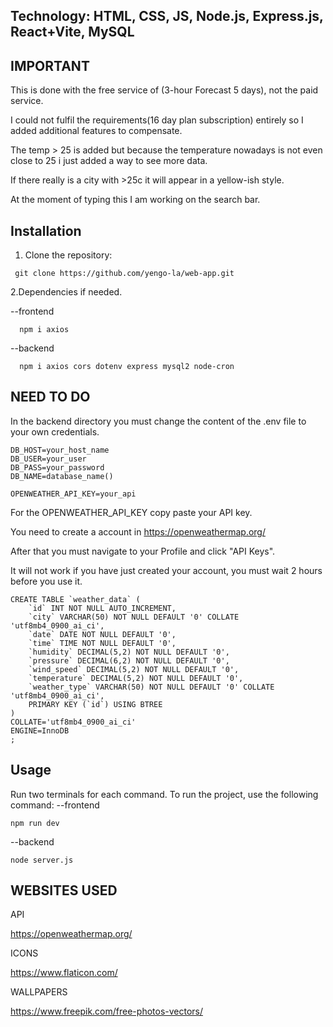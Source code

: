 ## Technology: HTML, CSS, JS, Node.js, Express.js, React+Vite, MySQL

## IMPORTANT
This is done with the free service of (3-hour Forecast 5 days), not the paid service.

I could not fulfil the requirements(16 day plan subscription) entirely so I added additional features to compensate.

The temp > 25 is added but because the temperature nowadays is not even close to 25 i just added a way to see more data.

If there really is a city with >25c it will appear in a yellow-ish style.

At the moment of typing this I am working on the search bar.

## Installation
1. Clone the repository:
```terminal
 git clone https://github.com/yengo-la/web-app.git
```

2.Dependencies if needed.

--frontend
```terminal
  npm i axios
```
--backend
```terminal
  npm i axios cors dotenv express mysql2 node-cron
```

## NEED TO DO
In the backend directory you must change the content of the .env file to your own credentials.
```.env
DB_HOST=your_host_name
DB_USER=your_user
DB_PASS=your_password
DB_NAME=database_name()

OPENWEATHER_API_KEY=your_api
```

For the OPENWEATHER_API_KEY copy paste your API key.

You need to create a account in https://openweathermap.org/

After that you must navigate to your Profile and click "API Keys".

It will not work if you have just created your account, you must wait 2 hours before you use it.

```MySQL
CREATE TABLE `weather_data` (
	`id` INT NOT NULL AUTO_INCREMENT,
	`city` VARCHAR(50) NOT NULL DEFAULT '0' COLLATE 'utf8mb4_0900_ai_ci',
	`date` DATE NOT NULL DEFAULT '0',
	`time` TIME NOT NULL DEFAULT '0',
	`humidity` DECIMAL(5,2) NOT NULL DEFAULT '0',
	`pressure` DECIMAL(6,2) NOT NULL DEFAULT '0',
	`wind_speed` DECIMAL(5,2) NOT NULL DEFAULT '0',
	`temperature` DECIMAL(5,2) NOT NULL DEFAULT '0',
	`weather_type` VARCHAR(50) NOT NULL DEFAULT '0' COLLATE 'utf8mb4_0900_ai_ci',
	PRIMARY KEY (`id`) USING BTREE
)
COLLATE='utf8mb4_0900_ai_ci'
ENGINE=InnoDB
;
```


## Usage
Run two terminals for each command.
To run the project, use the following command:
--frontend 
```terminal
npm run dev
```
--backend
```terminal
node server.js
```



## WEBSITES USED

   API
   
https://openweathermap.org/

   ICONS

https://www.flaticon.com/

   WALLPAPERS

https://www.freepik.com/free-photos-vectors/

